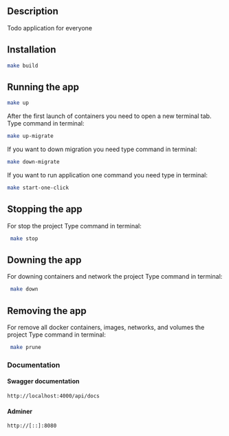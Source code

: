## Description

Todo application for everyone

## Installation

```bash
make build
```

## Running the app

```bash
make up
```

After the first launch of containers
you need to open a new terminal tab.
Type command in terminal:

```bash
make up-migrate
```

If you want to down migration
you need type command in terminal:

```bash
make down-migrate
```

If you want to run application one command
you need type in terminal:

```bash
make start-one-click
```

## Stopping the app

For stop the project
Type command in terminal:

```bash
 make stop
```

## Downing the app

For downing containers and network the project
Type command in terminal:

```bash
 make down
```

## Removing the app

For remove all docker containers, images, networks, and volumes the project
Type command in terminal:

```bash
 make prune
```

### Documentation
#### Swagger documentation
```http request
http://localhost:4000/api/docs
```

#### Adminer
```http request
http://[::]:8080
```